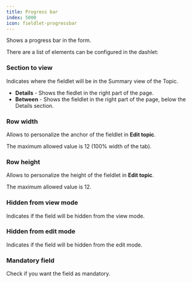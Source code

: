 ```yaml
---
title: Progress bar
index: 5000
icon: fieldlet-progressbar
---
```


Shows a progress bar in the form.

There are a list of elements can be configured in the dashlet:

### Section to view

Indicates where the fieldlet will be in the Summary view of the Topic.

- **Details** - Shows the fiedlet in the right part of the page.
- **Between** - Shows the fieldlet in the right part of the page, below the Details section.

### Row width

Allows to personalize the anchor of the fieldlet in **Edit topic**.

The maximum allowed value is 12 (100% width of the tab).

### Row height

Allows to personalize the height of the fieldlet in **Edit topic**.

The maximum allowed value is 12.

### Hidden from view mode

Indicates if the field will be hidden from the view mode.

### Hidden from edit mode

Indicates if the field will be hidden from the edit mode.

### Mandatory field

Check if you want the field as mandatory.
